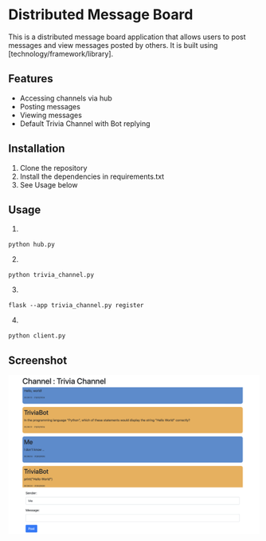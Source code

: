 # Distributed Message Board

This is a distributed message board application that allows users to post messages and view messages posted by others. It is built using [technology/framework/library].

## Features

- Accessing channels via hub
- Posting messages
- Viewing messages
- Default Trivia Channel with Bot replying

## Installation

1. Clone the repository
2. Install the dependencies in requirements.txt
3. See Usage below

## Usage

1.

	python hub.py

2.

	python trivia_channel.py

3.

	flask --app trivia_channel.py register
	
4.

	python client.py

## Screenshot

<img src="./templates/Screenshot.png">